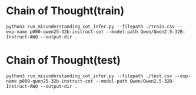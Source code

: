 # Chain of Thought(train)
```
python3 run_misunderstanding_cot_infer.py --filepath ./train.csv --exp-name p000-qwen25-32b-instruct-cot --model-path Qwen/Qwen2.5-32B-Instruct-AWQ --output-dir .
```

# Chain of Thought(test)
```
python3 run_misunderstanding_cot_infer.py --filepath ./test.csv --exp-name p000-qwen25-32b-instruct-cot --model-path Qwen/Qwen2.5-32B-Instruct-AWQ --output-dir .
```